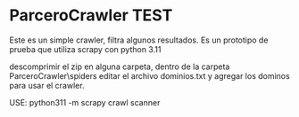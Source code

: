 # ParceroCrawler TEST
Este es un simple crawler, filtra algunos resultados. Es un prototipo de prueba que utiliza scrapy con python 3.11


descomprimir el zip en alguna carpeta, dentro de la carpeta ParceroCrawler\spiders editar el archivo dominios.txt y agregar los dominos para usar el crawler.

USE: python311 -m scrapy crawl scanner
